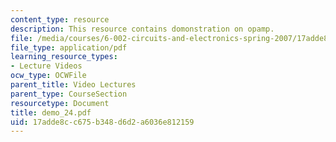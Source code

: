 ```yaml
---
content_type: resource
description: This resource contains domonstration on opamp.
file: /media/courses/6-002-circuits-and-electronics-spring-2007/17adde8cc675b348d6d2a6036e812159_demo_24.pdf
file_type: application/pdf
learning_resource_types:
- Lecture Videos
ocw_type: OCWFile
parent_title: Video Lectures
parent_type: CourseSection
resourcetype: Document
title: demo_24.pdf
uid: 17adde8c-c675-b348-d6d2-a6036e812159
---
```

